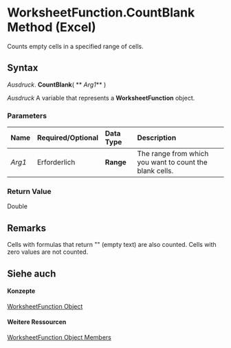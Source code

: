 
# WorksheetFunction.CountBlank Method (Excel)

Counts empty cells in a specified range of cells.


## Syntax

 _Ausdruck_. **CountBlank**( ** _Arg1_** )

 _Ausdruck_ A variable that represents a **WorksheetFunction** object.


### Parameters



|**Name**|**Required/Optional**|**Data Type**|**Description**|
|:-----|:-----|:-----|:-----|
| _Arg1_|Erforderlich|**Range**|The range from which you want to count the blank cells.|

### Return Value

Double


## Remarks

Cells with formulas that return "" (empty text) are also counted. Cells with zero values are not counted.


## Siehe auch


#### Konzepte


[WorksheetFunction Object](7b1d5639-363d-632c-2cf0-2232562646b6.md)
#### Weitere Ressourcen


[WorksheetFunction Object Members](http://msdn.microsoft.com/library/6811ca87-4b53-0bff-88c9-30bf7497879a%28Office.15%29.aspx)